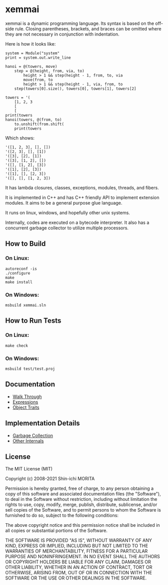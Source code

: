 # xemmai

xemmai is a dynamic programming language.
Its syntax is based on the off-side rule.
Closing parentheses, brackets, and braces can be omitted where they are not necessary in conjunction with indentation.

Here is how it looks like:

    system = Module("system"
    print = system.out.write_line

    hanoi = @(towers, move)
        step = @(height, from, via, to)
            height > 1 && step(height - 1, from, to, via
            move(from, to
            height > 1 && step(height - 1, via, from, to
        step(towers[0].size(), towers[0], towers[1], towers[2]

    towers = '(
        [1, 2, 3
        [
        [
    print(towers
    hanoi(towers, @(from, to)
        to.unshift(from.shift(
        print(towers

Which shows:

    '([1, 2, 3], [], [])
    '([2, 3], [], [1])
    '([3], [2], [1])
    '([3], [1, 2], [])
    '([], [1, 2], [3])
    '([1], [2], [3])
    '([1], [], [2, 3])
    '([], [], [1, 2, 3])

It has lambda closures, classes, exceptions, modules, threads, and fibers.

It is implemented in C++ and has C++ friendly API to implement extension modules.
It aims to be a general purpose glue language.

It runs on linux, windows, and hopefully other unix systems.

Internally, codes are executed on a bytecode interpreter.
It also has a concurrent garbage collector to utilize multiple processors.

## How to Build

### On Linux:

    autoreconf -is
    ./configure
    make
    make install

### On Windows:

    msbuild xemmai.sln

## How to Run Tests

### On Linux:

    make check

### On Windows:

    msbuild test/test.proj

## Documentation

 * [Walk Through](doc/WalkThrough.md)
 * [Expressions](doc/Expressions.md)
 * [Object Traits](doc/ObjectTraits.md)

## Implementation Details

 * [Garbage Collection](doc/GarbageCollection.md)
 * [Other Internals](doc/OtherInternals.md)

## License

The MIT License (MIT)

Copyright (c) 2008-2021 Shin-ichi MORITA

Permission is hereby granted, free of charge, to any person obtaining a copy
of this software and associated documentation files (the "Software"), to deal
in the Software without restriction, including without limitation the rights
to use, copy, modify, merge, publish, distribute, sublicense, and/or sell
copies of the Software, and to permit persons to whom the Software is
furnished to do so, subject to the following conditions:

The above copyright notice and this permission notice shall be included in
all copies or substantial portions of the Software.

THE SOFTWARE IS PROVIDED "AS IS", WITHOUT WARRANTY OF ANY KIND, EXPRESS OR
IMPLIED, INCLUDING BUT NOT LIMITED TO THE WARRANTIES OF MERCHANTABILITY,
FITNESS FOR A PARTICULAR PURPOSE AND NONINFRINGEMENT.  IN NO EVENT SHALL THE
AUTHORS OR COPYRIGHT HOLDERS BE LIABLE FOR ANY CLAIM, DAMAGES OR OTHER
LIABILITY, WHETHER IN AN ACTION OF CONTRACT, TORT OR OTHERWISE, ARISING FROM,
OUT OF OR IN CONNECTION WITH THE SOFTWARE OR THE USE OR OTHER DEALINGS IN
THE SOFTWARE.
